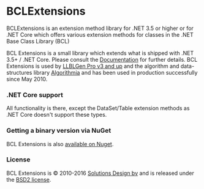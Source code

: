 BCLExtensions
=============

BCLExtensions is an extension method library for .NET 3.5 or higher or for .NET Core which offers various extension methods for classes in the .NET Base Class Library (BCL)

BCL Extensions is a small library which extends what is shipped with .NET 3.5+ / .NET Core. Please consult the [Documentation](https://github.com/SolutionsDesign/BCLExtensions/wiki) for further details. BCL Extensions is used by [LLBLGen Pro v3 and up](http://www.llblgen.com/) and the algorithm and data-structures library [Algorithmia](https://github.com/SolutionsDesign/Algorithmia) and has been used in production successfully since May 2010.

### .NET Core support
All functionality is there, except the DataSet/Table extension methods as .NET Core doesn't support these types. 

### Getting a binary version via NuGet

BCL Extensions is also [available on Nuget](https://nuget.org/packages/SD.Tools.BCLExtensions/). 

### License
BCL Extensions is &copy; 2010-2016 [Solutions Design bv](http://www.sd.nl/) and is released under the [BSD2 license](https://github.com/SolutionsDesign/BCLExtensions/blob/master/LICENSE.txt).